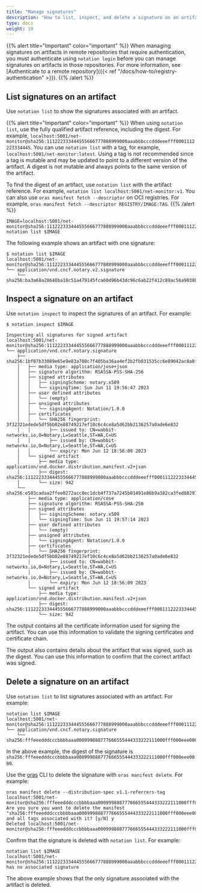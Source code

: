 ```yaml
---
title: "Manage signatures"
description: "How to list, inspect, and delete a signature on an artifact"
type: docs
weight: 10
---
```


{{% alert title="Important" color="important" %}}
When managing signatures on artifacts in remote repositories that require authentication, you must authenticate using `notation login` before you can manage signatures on artifacts in those repositories. For more information, see [Authenticate to a remote repository]({{< ref "/docs/how-to/registry-authentication" >}}).
{{% /alert %}}

## List signatures on an artifact

Use `notation list` to show the signatures associated with an artifact.

{{% alert title="Important" color="important" %}}
When using `notation list`, use the fully qualified artifact reference, including the digest. For example, `localhost:5001/net-monitor@sha256:111222333444555666777888999000aaabbbcccdddeeefff0001112223334445`. You can use `notation list` with a tag, for example, `localhost:5001/net-monitor:latest`. Using a tag is not recommended since a tag is mutable and may be updated to point to a different version of the artifact. A digest is not mutable and always points to the same version of the artifact.

To find the digest of an artifact, use `notation list` with the artifact reference. For example, `notation list localhost:5001/net-monitor:v1`. You can also use `oras manifest fetch --descriptor` on OCI registries. For example, `oras manifest fetch --descriptor REGISTRY/IMAGE:TAG`.
{{% /alert %}}

```console
IMAGE=localhost:5001/net-monitor@sha256:111222333444555666777888999000aaabbbcccdddeeefff0001112223334445
notation list $IMAGE
```

The following example shows an artifact with one signature:

```output
$ notation list $IMAGE
localhost:5001/net-monitor@sha256:111222333444555666777888999000aaabbbcccdddeeefff0001112223334445
└── application/vnd.cncf.notary.v2.signature
    └── sha256:ba3a68a28648ba18c51a479145fca60d96b43dc96c6ab22f412c89ac56a9038b
```

## Inspect a signature on an artifact

Use `notation inspect` to inspect the signatures of an artifact. For example:

```console
$ notation inspect $IMAGE

Inspecting all signatures for signed artifact
localhost:5001/net-monitor@sha256:111222333444555666777888999000aaabbbcccdddeeefff0001112223334445
└── application/vnd.cncf.notary.signature
    ├── sha256:1bf07b33089e65e9e83a780c7f405ba36aa4ef2b2fb031535cc6e89042ac0a0f
    │   ├── media type: application/jose+json
    │   ├── signature algorithm: RSASSA-PSS-SHA-256
    │   ├── signed attributes
    │   │   ├── signingScheme: notary.x509
    │   │   └── signingTime: Sun Jun 11 19:56:47 2023
    │   ├── user defined attributes
    │   │   └── (empty)
    │   ├── unsigned attributes
    │   │   └── signingAgent: Notation/1.0.0
    │   ├── certificates
    │   │   └── SHA256 fingerprint: 3f32321edede5df5bb02e88749217ef10c6c4ce8a5d62bb2136257a0ade6e832
    │   │       ├── issued to: CN=wabbit-networks.io,O=Notary,L=Seattle,ST=WA,C=US
    │   │       ├── issued by: CN=wabbit-networks.io,O=Notary,L=Seattle,ST=WA,C=US
    │   │       └── expiry: Mon Jun 12 18:56:09 2023
    │   └── signed artifact
    │       ├── media type: application/vnd.docker.distribution.manifest.v2+json
    │       ├── digest: sha256:111222333444555666777888999000aaabbbcccdddeeefff0001112223334445
    │       └── size: 942
    └── sha256:e503cadaa2ffee0272acc8ec1dcb4f737a7245b01491e86b9a382ca3fed88297
        ├── media type: application/cose
        ├── signature algorithm: RSASSA-PSS-SHA-256
        ├── signed attributes
        │   ├── signingScheme: notary.x509
        │   └── signingTime: Sun Jun 11 19:57:14 2023
        ├── user defined attributes
        │   └── (empty)
        ├── unsigned attributes
        │   └── signingAgent: Notation/1.0.0
        ├── certificates
        │   └── SHA256 fingerprint: 3f32321edede5df5bb02e88749217ef10c6c4ce8a5d62bb2136257a0ade6e832
        │       ├── issued to: CN=wabbit-networks.io,O=Notary,L=Seattle,ST=WA,C=US
        │       ├── issued by: CN=wabbit-networks.io,O=Notary,L=Seattle,ST=WA,C=US
        │       └── expiry: Mon Jun 12 18:56:09 2023
        └── signed artifact
            ├── media type: application/vnd.docker.distribution.manifest.v2+json
            ├── digest: sha256:111222333444555666777888999000aaabbbcccdddeeefff0001112223334445
            └── size: 942
```

The output contains all the certificate information used for signing the artifact. You can use this information to validate the signing certificates and certificate chain.

The output also contains details about the artifact that was signed, such as the digest. You can use this information to confirm that the correct artifact was signed.


## Delete a signature on an artifact

Use `notation list` to list signatures associated with an artifact. For example:

```console
notation list $IMAGE
localhost:5001/net-monitor@sha256:111222333444555666777888999000aaabbbcccdddeeefff0001112223334445
└── application/vnd.cncf.notary.signature
    └── sha256:fffeeedddcccbbbbaaa000999888777666555444333222111000fff000eee0000
```

In the above example, the digest of the signature is `sha256:fffeeedddcccbbbbaaa000999888777666555444333222111000fff000eee0000`.

Use the [oras](https://oras.land/docs/CLI/installation) CLI to delete the signature with `oras manifest delete`. For example:

```console
oras manifest delete --distribution-spec v1.1-referrers-tag localhost:5001/net-monitor@sha256:fffeeedddcccbbbbaaa000999888777666555444333222111000fff000eee0000
Are you sure you want to delete the manifest "sha256:fffeeedddcccbbbbaaa000999888777666555444333222111000fff000eee0000" and all tags associated with it? [y/N] y
Deleted localhost:5001/net-monitor@sha256:fffeeedddcccbbbbaaa000999888777666555444333222111000fff000eee0000
```

Confirm that the signature is deleted with `notation list`. For example:

```console
notation list $IMAGE
localhost:5001/net-monitor@sha256:111222333444555666777888999000aaabbbcccdddeeefff0001112223334445 has no associated signature
```

The above example shows that the only signature associated with the artifact is deleted.